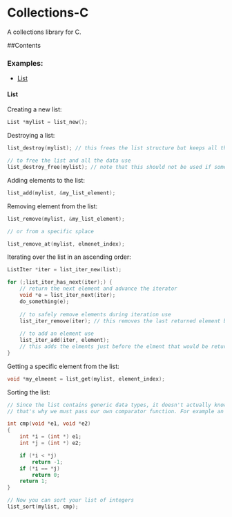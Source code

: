 Collections-C
=============

A collections library for C.


##Contents
### Examples:
- [List](#list)

#### List

Creating a new list:
```c
List *mylist = list_new();
```

Destroying a list:
```c
list_destroy(mylist); // this frees the list structure but keeps all the data it points to

// to free the list and all the data use
list_destroy_free(mylist); // note that this should not be used if some of the elements are allocated on the stack
```

Adding elements to the list:
```c
list_add(mylist, &my_list_element);
```
Removing element from the list:
```c
list_remove(mylist, &my_list_element);

// or from a specific splace

list_remove_at(mylist, elmenet_index);
```
Iterating over the list in an ascending order:

```c
ListIter *iter = list_iter_new(list);

for (;list_iter_has_next(iter);) {
    // return the next element and advance the iterator
    void *e = list_iter_next(iter);
    do_something(e);
    
    // to safely remove elements during iteration use
    list_iter_remove(iter); // this removes the last returned element by this iterator
    
    // to add an element use
    list_iter_add(iter, element); 
    // this adds the elments just before the elment that would be returned by the ist_iter_next();
}
```
Getting a specific element from the list:

```c
void *my_elmeent = list_get(mylist, element_index); 
```

Sorting the list:

```c
// Since the list contains generic data types, it doesn't actually know how to interpret the data
// that's why we must pass our own comparator function. For example an integer comparator:

int cmp(void *e1, void *e2)
{
    int *i = (int *) e1;
    int *j = (int *) e2;

    if (*i < *j)
        return -1;
    if (*i == *j)
        return 0;
    return 1;
}

// Now you can sort your list of integers
list_sort(mylist, cmp);
```
